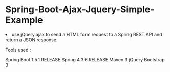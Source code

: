 # Spring-Boot-Ajax-Jquery-Simple-Example
<li>use jQuery.ajax to send a HTML form request to a Spring REST API and return a JSON response. </li>

Tools used :

Spring Boot 1.5.1.RELEASE
Spring 4.3.6.RELEASE
Maven 3
jQuery
Bootstrap 3
